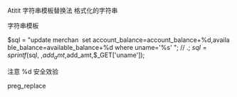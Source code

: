 Atitit 字符串模板替换法 格式化的字符串


字符串模板 

$sql = "update merchan  set account_balance=account_balance+%d,available_balance=available_balance+%d where uname='%s' "; // .;
$sql = sprintf($sql, ,$add_amt,$add_amt,$_GET['uname']);


注意 %d 安全效验 

preg_replace

